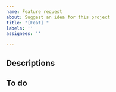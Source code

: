 ```yaml
---
name: Feature request
about: Suggest an idea for this project
title: "[Feat] "
labels: ''
assignees: ''

---
```


## Descriptions


## To do
